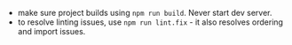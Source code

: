 - make sure project builds using `npm run build`. Never start dev server.
- to resolve linting issues, use `npm run lint.fix` - it also resolves ordering and import issues.
